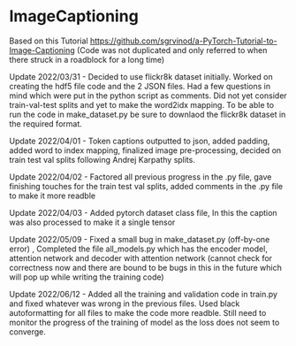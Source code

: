 # ImageCaptioning

Based on this Tutorial https://github.com/sgrvinod/a-PyTorch-Tutorial-to-Image-Captioning (Code was not duplicated and only referred to when there struck in a roadblock for a long time)

Update 2022/03/31 - Decided to use flickr8k dataset initially. Worked on creating the hdf5 file code and the 2 JSON files. Had a few questions in mind which were put in the python script as comments. Did not yet consider train-val-test splits and yet to make the word2idx mapping. To be able to run the code in make_dataset.py be sure to downlaod the flickr8k dataset in the required format.

Update 2022/04/01 - Token captions outputted to json, added padding, added word to index mapping, finalized image pre-processing,
decided on train test val splits following Andrej Karpathy splits.

Update 2022/04/02 - Factored all previous progress in the .py file, gave finishing touches for the train test val splits, added comments in the .py file to make it more readble

Update 2022/04/03 - Added pytorch dataset class file, In this the caption was also processed to make it a single tensor

Update 2022/05/09 - Fixed a small bug in make_dataset.py (off-by-one error) , Completed the file all_models.py which has the encoder model, attention network and decoder with attention network (cannot check for correctness now and there are bound to be bugs in this in the future which will pop up while writing the training code)

Update 2022/06/12 - Added all the training and validation code in train.py and fixed whatever was wrong in the previous files. Used black autoformatting for all files to make the code more readble. Still need to monitor the progress of the training of model as the loss does not seem to converge.  